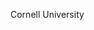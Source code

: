 [//]: # (Created by ./bin/manage_files.pl from ./species/Caenorhabditis_nigoni/PRJNA384657/Caenorhabditis_nigoni_PRJNA384657.summary.html on Thu Jun 11 13:43:39 2020)
Cornell University
